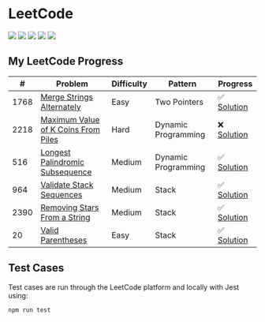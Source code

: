 # LeetCode

<div>
  <img src='https://img.shields.io/badge/LeetCode-FFA116.svg?style=for-the-badge&logo=LeetCode&logoColor=white' />
  <img src='https://img.shields.io/badge/JavaScript-F7DF1E.svg?style=for-the-badge&logo=JavaScript&logoColor=black' />
  <img src='https://img.shields.io/badge/Node.js-339933.svg?style=for-the-badge&logo=nodedotjs&logoColor=white' />
  <img src='https://img.shields.io/badge/Jest-C21325.svg?style=for-the-badge&logo=Jest&logoColor=white' />
  <img src='https://img.shields.io/badge/ESLint-4B32C3.svg?style=for-the-badge&logo=ESLint&logoColor=white' />
</div>

## My LeetCode Progress

| # | Problem | Difficulty | Pattern | Progress |
| --- | --- | --- | --- | --- |
| 1768 | [Merge Strings Alternately](/1768.%20Merge%20Strings%20Alternately/mergeAlternately.md) | Easy | Two Pointers | :white_check_mark: [Solution](/1768.%20Merge%20Strings%20Alternately/mergeAlternately.js) |
| 2218 | [Maximum Value of K Coins From Piles](/2218.%20Maximum%20Value%20of%20K%20Coins%20From%20Piles/maxValueOfCoins.md) | Hard | Dynamic Programming | :x: [Solution](/2218.%20Maximum%20Value%20of%20K%20Coins%20From%20Piles/maxValueOfCoins.js) |
| 516 | [Longest Palindromic Subsequence](/516.%20Longest%20Palindromic%20Subsequence/longestPalindromeSubseq.md) | Medium | Dynamic Programming | :white_check_mark: [Solution](/516.%20Longest%20Palindromic%20Subsequence/longestPalindromeSubseq.js) |
| 964 | [Validate Stack Sequences](/964.%20Validate%20Stack%20Sequences/validateStackSequences.md) | Medium | Stack | :white_check_mark: [Solution](/964.%20Validate%20Stack%20Sequences/validateStackSequences.js) |
| 2390 | [Removing Stars From a String](/2390.%20Removing%20Stars%20From%20a%20String/removeStars.md) | Medium | Stack | :white_check_mark: [Solution](/2390.%20Removing%20Stars%20From%20a%20String/removeStars.js) |
| 20 | [Valid Parentheses](/20.%20Valid%20Parentheses/validParentheses.md) | Easy | Stack | :white_check_mark: [Solution](/20.%20Valid%20Parentheses/validParentheses.js) |

## Test Cases

Test cases are run through the LeetCode platform and locally with Jest using:
```
npm run test
```
